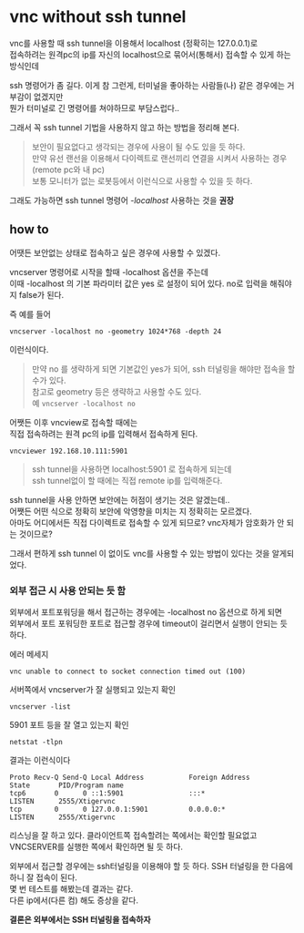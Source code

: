 # vnc without ssh tunnel
vnc를 사용할 때 ssh tunnel을 이용해서 localhost (정확히는 127.0.0.1)로  
접속하려는 원격pc의 ip를 자신의 localhost으로 묶어서(통해서) 접속할 수 있게 하는 방식인데  

ssh 명령어가 좀 길다. 이게 참 그런게, 터미널을 좋아하는 사람들(나) 같은 경우에는 거부감이 없겠지만   
뭔가 터미널로 긴 명령어를 쳐야하므로 부담스럽다..

그래서 꼭 ssh tunnel 기법을 사용하지 않고 하는 방법을 정리해 본다.  

> 보안이 필요없다고 생각되는 경우에 사용이 될 수도 있을 듯 하다.    
만약 유선 랜선을 이용해서 다이렉트로 랜선끼리 연결을 시켜서 사용하는 경우(remote pc와 내 pc)   
보통 모니터가 없는 로봇등에서 이런식으로 사용할 수 있을 듯 하다.  

그래도 가능하면 ssh tunnel 명령어 *-localhost* 사용하는 것을 **권장** 

## how to
어땟든 보안없는 상태로 접속하고 싶은 경우에 사용할 수 있겠다.

vncserver 명령어로 시작을 할때 -localhost 옵션을 주는데  
이때 -localhost 의 기본 파라미터 값은 yes 로 설정이 되어 있다. no로 입력을 해줘야지 false가 된다.

즉 예를 들어
```
vncserver -localhost no -geometry 1024*768 -depth 24
```
이런식이다. 

> 만약 no 를 생략하게 되면 기본값인 yes가 되어, ssh 터널링을 해야만 접속을 할 수가 있다.   
참고로 geometry 등은 생략하고 사용할 수도 있다.   
예 `vncserver -localhost no`

어쨋든 이후 vncview로 접속할 때에는   
직접 접속하려는 원격 pc의 ip를 입력해서 접속하게 된다.

```
vncviewer 192.168.10.111:5901 
```
> ssh tunnel을 사용하면 localhost:5901 로 접속하게 되는데  
ssh tunnel없이 할 때에는 직접 remote ip를 입력해준다.

ssh tunnel을 사용 안하면 보안에는 허점이 생기는 것은 알겠는데..  
어쨋든 어떤 식으로 정확히 보안에 악영향을 미치는 지 정확히는 모르겠다.    
아마도 어디에서든 직접 다이렉트로 접속할 수 있게 되므로? vnc자체가 암호화가 안 되는 것이므로?   

그래서 편하게 ssh tunnel 이 없이도 vnc를 사용할 수 있는 방법이 있다는 것을 알게되었다.  


### 외부 접근 시 사용 안되는 듯 함
외부에서 포트포워딩을 해서 접근하는 경우에는 -localhost no 옵션으로 하게 되면   
외부에서 포트 포워딩한 포트로 접근할 경우에 timeout이 걸리면서 실행이 안되는 듯 하다.

에러 메세지
```  
vnc unable to connect to socket connection timed out (100)
```

서버쪽에서 vncserver가 잘 실행되고 있는지 확인
```
vncserver -list
```

5901 포트 등을 잘 열고 있는지 확인
```
netstat -tlpn
```

결과는 이런식이다
```
Proto Recv-Q Send-Q Local Address           Foreign Address         State       PID/Program name  
tcp6       0      0 ::1:5901                :::*                    LISTEN      2555/Xtigervnc      
tcp        0      0 127.0.0.1:5901          0.0.0.0:*               LISTEN      2555/Xtigervnc   
```

리스닝을 잘 하고 있다. 클라이언트쪽 접속할려는 쪽에서는 확인할 필요없고 VNCSERVER를 실행한 쪽에서 확인하면 될 듯 하다.

외부에서 접근할 경우에는 ssh터널링을 이용해야 할 듯 하다. SSH 터널링을 한 다음에 하니 잘 접속이 된다.   
몇 번 테스트를 해봤는데 결과는 같다.    
다른 ip에서(다른 컴) 해도 증상을 같다.

**결론은 외부에서는 SSH 터널링을 접속하자**  
